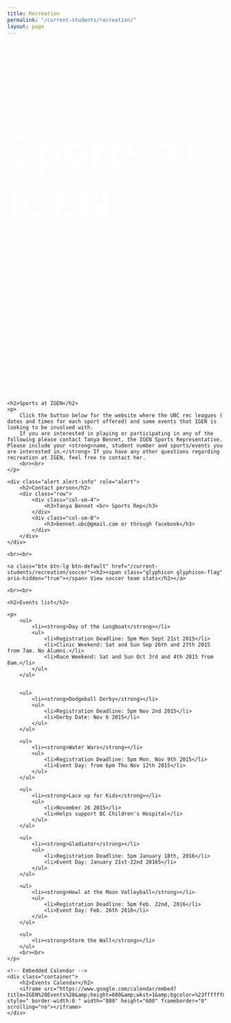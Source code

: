 ```yaml
---
title: Recreation
permalink: "/current-students/recreation/"
layout: page
---
```


<div class="container-fluid sportspicture" style="height:800px">
	<div class="container">
		<br><br><br>
		<h2 style="color:white;font-size:100px">Sports at IGEN</h2>
	</div>
</div>
<br>

<div class="container">

	<h2>Sports at IGEN</h2>
	<p>
		Click the button below for the website where the UBC rec leagues ( dates and times for each sport offered) and some events that IGEN is looking to be involved with. 
		If you are interested in playing or participating in any of the following please contact Tanya Bennet, the IGEN Sports Representative. Please include your <strong>name, student number and sports/events you are interested in.</strong> If you have any other questions regarding recreation at IGEN, feel free to contact her. 
		<br><br>
	</p>	

	<div class="alert alert-info" role="alert">
		<h2>Contact person</h2>
		<div class="row">
			<div class="col-sm-4">
				<h3>Tanya Bennet <br> Sports Rep</h3>			
			</div>
			<div class="col-sm-8">
				<h3>bennet.ubc@gmail.com or through facebook</h3>
			</div>
		</div>
	</div>

	<br><br>

	<a class="btn btn-lg btn-default" href="/current-students/recreation/soccer"><h2><span class="glyphicon glyphicon-flag" aria-hidden="true"></span> View soccer team stats</h2></a>

	<br><br>
	
	<h2>Events list</h2>

	<p>
		<ul>
			<li><strong>Day of the Longboat</strong></li>
			<ul>
				<li>Registration Deadline: 5pm Mon Sept 21st 2015</li>
				<li>Clinic Weekend: Sat and Sun Sep 26th and 27th 2015 from 7am. No Alumni.</li>
				<li>Race Weekend: Sat and Sun Oct 3rd and 4th 2015 from 8am.</li>
			</ul>
		</ul>


		<ul>
			<li><strong>Dodgeball Derby</strong></li>
			<ul>
				<li>Registration Deadline: 5pm Nov 2nd 2015</li>
				<li>Derby Date: Nov 6 2015</li>
			</ul>
		</ul>		

	    <ul>
			<li><strong>Water Wars</strong></li>
			<ul>
				<li>Registration Deadline: 5pm Mon. Nov 9th 2015</li>
				<li>Event Day: from 6pm Thu Nov 12th 2015</li>
			</ul>
		</ul>

		<ul>
			<li><strong>Lace up for Kids</strong></li>
			<ul>
				<li>November 26 2015</li>
				<li>Helps support BC Children's Hospital</li>
			</ul>
		</ul> 

		<ul>
			<li><strong>Gladiator</strong></li>
			<ul>
				<li>Registration Deadline: 5pm January 18th, 2016</li>
				<li>Event Day: January 21st-22nd 20165</li>
			</ul>
		</ul> 

		<ul>
			<li><strong>Howl at the Moon Volleyball</strong></li>
			<ul>
				<li>Registration Deadline: 5pm Feb. 22nd, 2016</li>
				<li>Event Day: Feb. 26th 2016</li>
			</ul>
		</ul>

		<ul>
			<li><strong>Storm the Wall</strong></li>
		</ul>
		<br><br>
	</p>	

	<!-- Embedded Calendar -->
	<div class="container">
		<h2>Events Calendar</h2>
		<iframe src="https://www.google.com/calendar/embed?title=IGEN%20Events%20&amp;height=600&amp;wkst=1&amp;bgcolor=%23ffffff&amp;src=integratedengineers.ca_hmiubabl0mrhfevg6iv324ear0%40group.calendar.google.com&amp;color=%23A32929&amp;ctz=America%2FVancouver" style=" border-width:0 " width="800" height="600" frameborder="0" scrolling="no"></iframe>
	</div>

		

</div>
